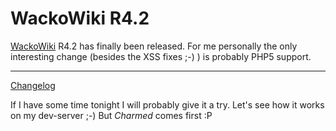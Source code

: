# WackoWiki R4.2

<a href="http://wackowiki.com/">WackoWiki</a> R4.2 has finally been released. For me personally the only interesting change (besides the XSS fixes ;-) ) is probably PHP5 support. 

-------------------------------



<a href="http://wackowiki.com/WackoDownload/InEnglish?v=11e1#h4828-4">Changelog</a>



If I have some time tonight I will probably give it a try. Let's see how it works on my dev-server ;-) But <cite>Charmed</cite> comes first :P